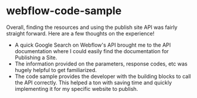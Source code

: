 # webflow-code-sample

Overall, finding the resources and using the publish site API was fairly straight forward. Here are a few thoughts on the experience! 
- A quick Google Search on Webflow's API brought me to the API documentation where I could easily find the documentation for Publishing a Site. 
- The information provided on the parameters, response codes, etc was hugely helpful to get familiarized. 
- The code sample provides the developer with the building blocks to call the API correctly. This helped a ton with saving time and quickly implementing it for my specific website to publish. 
